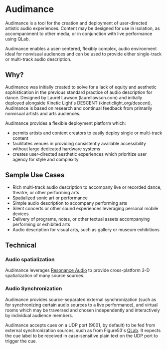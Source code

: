 # Audimance

Audimance is a tool for the creation and deployment of user-directed artistic audio experiences.
Content may be designed for use in isolation, as accompaniment to other media, or in conjunction 
with live performance using QLab. 

Audimance enables a user-centered, flexibly complex, audio environment ideal for nonvisual audiences
and can be used to provide either single-track or multi-track audio description.  

## Why? 

Audimance was initially created to solve for a lack of equity and aesthetic sophistication 
in the previous standard practice of audio description for dance.  Designed by Laurel Lawson
(laurellawson.com) and initially deployed alongside Kinetic Light's DESCENT (kineticlight.org/descent),
Audimance is based on research and continual feedback from primarily nonvisual artists and arts audiences.  

Audimance provides a flexible deployment platform which:
- permits artists and content creators to easily deploy single or multi-track content
- facilitates venues in providing consistently available accessibility without large dedicated hardware systems
- creates user-directed aesthetic experiences which prioritize user agency for style and complexity

## Sample Use Cases

* Rich multi-track audio description to accompany live or recorded dance, theatre, or other performing arts 
* Spatialized sonic art or performance 
* Simple audio description to accompany performing arts
* Silent concerts or other sound experiences leveraging personal mobile devices 
* Delivery of programs, notes, or other textual assets accompanying performing or exhibited arts
* Audio description for visual arts, such as gallery or museum exhibitions 

## Technical

### Audio spatialization

Audimance leverages [Resonance Audio](https://resonance-audio.github.io/resonance-audio/) to provide
cross-platform 3-D spatialization of many source sources.

### Audio Synchronization

Audimance provides source-separated external synchronization (such as for
synchronizing certain audio sources to a live performance), and virtual rooms
which may be traversed and chosen independently and interactively by individual
audience members.

Audimance accepts cues on a UDP port (9001, by default) to be fed from external
synchronization sources, such as from Figure53's
[QLab](https://figure53.com/qlab/).  It expects the cue label to be received in
case-sensitive plain text on the UDP port to trigger the cue.


